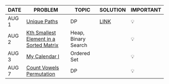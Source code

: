 |DATE|PROBLEM|TOPIC|SOLUTION|IMPORTANT|
|----|-------|-----|--------|---------|
|AUG 1| [Unique Paths](https://leetcode.com/problems/unique-paths/) | DP | [LINK](https://github.com/utkarsh006/LeetCode-Grind/blob/main/AUG%20CHALLENGES/AUG%201_Unique%20Paths.md) | 💡 |
|AUG 2| [Kth Smallest Element in a Sorted Matrix](https://leetcode.com/problems/kth-smallest-element-in-a-sorted-matrix/)| Heap, Binary Search || 💡 |
|AUG 3| [My Calendar I](https://leetcode.com/problems/my-calendar-i/)| Ordered Set || 💡 |
|AUG 7| [Count Vowels Permutation](https://leetcode.com/problems/count-vowels-permutation/)| DP || 💡 |